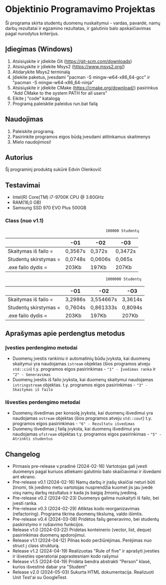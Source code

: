 # Objektinio Programavimo Projektas
Ši programa skirta studentų duomenų nuskaitymui - vardas, pavardė, namų darbų rezultatai ir egzamino rezultatas, ir galutinio balo apskaičiavimas pagal nurodytus kriterijus.

## Įdiegimas (Windows)
1. Atsisiųskite ir įdiekite Git (https://git-scm.com/downloads)
2. Atsisiųskite ir įdiekite Msys2 (https://www.msys2.org/)
3. Atidarykite Msys2 terminalą
4. Įdiekite paketus, įvesdami "pacman -S mingw-w64-x86_64-gcc" ir "pacman -S mingw-w64-x86_64-ninja"
5. Atsisiųskite ir įdiekite CMake (https://cmake.org/download/) pasirinkus "Add CMake to the system PATH for all users"
6. Eikite į “code” katalogą
7. Programą paleisktie paleidus run.bat failą
## Naudojimas
1. Paleiskite programą.
2. Pasirinkite programos eigos būdą įvesdami atitinkamus skaitmenys
3. Mielo naudojimosi!
## Autorius
Šį programinį produktą sukūrė Edvin Olenkovič
## Testavimai
- Intel(R) Core(TM) i7-9700K CPU @ 3.60GHz
- RAM(16,0 GB)
- Samsung SSD 970 EVO Plus 500GB
### Class (nuo v1.1)
                                                 100000 Studentų

|                       | -O1                           | -O2                           | -O3                           |
|-----------------------|-------------------------------|-------------------------------|-------------------------------|
| Skaitymas iš failo =  | 0,3567s                       | 0,372s                        | 0,3472s                       |
| Studentų skirstymas = | 0,0748s                       | 0,0606s                       | 0,065s                        |
| .exe failo dydis =    | 203Kb                         | 197Kb                         | 207Kb                         |

                                                 1000000 Studentų

|                       | -O1                           | -O2                           | -O3                           |
|-----------------------|-------------------------------|-------------------------------|-------------------------------|
| Skaitymas iš failo =  | 3,2986s                       | 3,554667s                     | 3,3614s                       |
| Studentų skirstymas = | 0,7604s                       | 0,861333s                     | 0,8094s                       |
| .exe failo dydis =    | 203Kb                         | 197Kb                         | 207Kb                         |

## Aprašymas apie perdengtus metodus
### Įvesties perdengimo metodai
- Duomenų įvestis rankiniu ir automatinių būdu įvyksta, kai duomenų skaitymui yra naudojamas `istream` objektas (šios programos atveju `std::cin`) t.y. programos eigos pasirinkimas - `"1" - Įvedimas ranka` ir `"2" - Generavimas`
- Duomenų įvestis iš failo įvyksta, kai duomenų skaitymui naudojamas `istringstream` objektas. t.y. programos eigos pasirinkimas - `"3" - Skaitymas iš failo`

### Išvesties perdengimo metodai
- Duomenų išvedimas per konsolę įvyksta, kai duomenų išvedimui yra naudojamas `ostream` objektas (šios programos atveju `std::cout`) t.y. programos eigos pasirinkimas - `"6" - Rezultatu išvedimas`
- Duomenų išvedimas į failą įvyksta, kai duomenų išvedimui yra naudojamas `ofstream` objektas t.y. programos eigos pasirinkimas - `"5" - Atrinkti studentus`

## Changelog
- Pirmasis pre-release v.pradinė (2024-02-16)
Vartotojas gali įvesti duomenys pagal kuriuos atliekami galutinio balo skaičiavimai ir išvedami ant ekrano.
- Pre-release v0.1 (2024-02-16)
Namų darbų ir įrašų skaičiai neturi būti žinomi, tik įvedimo metu vartotojas nusprendžia kuomet jis jau įvedė visų namų darbų rezultatus ir kada jis baigią žmonių įvedimą.
- Pre-release v0.2 (2024-02-23)
Duomenys galima nuskaityti iš failo, bei įvesti ranka.
- Pre-release v0.3 (2024-02-29)
Atliktas kodo reorganizavimas (refactoring). Programa tikrina duomenų tikslumą, valdo išimtis.
- Pre-release v0.4 (2024-03-08)
Pridėtos failų generavimo, bei studentų paskirstymo ir rušiavimo funkcijos.
- Release v1.0 (2024-03-22)
Pridėtas konteinerio (vector, list, deque) pasirinkimas duomenų apdorojimui.
- Release v1.1 (2024-04-12)
Pilnas kodo peržiūrėjimas. Perėjimas nuo struct į class strukturą.
- Release v1.2 (2024-04-19)
Realizuotas "Rule of five" ir aprašyti įvesties ir išvesties operatoriai paprastesniam kodo rašymui
- Release v1.5 (2024-04-19)
Pridėta bendra abstrakti "Person" klasė, kurios išvestinė dabar yra "Student"
- Release v2.0 (2024-05-03)
Sukurta HTML dokumentacija. Realizuoti Unit Test'ai su GoogleTest.
